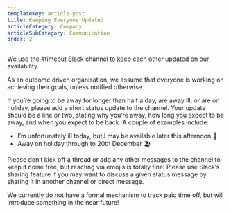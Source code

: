 ```yaml
---
templateKey: article-post
title: Keeping Everyone Updated
articleCategory: Company
articleSubCategory: Communication
order: 2
---
```


We use the #timeout Slack channel to keep each other updated on our availability.

As an outcome driven organisation, we assume that everyone is working on achieving their goals, unless notified otherwise.

If you’re going to be away for longer than half a day, are away ill, or are on holiday, please add a short status update to the channel. Your update should be a line or two, stating why you’re away, how long you expect to be away, and when you expect to be back. A couple of examples include:

- I’m unfortunately ill today, but I may be available later this afternoon 🤒
- Away on holiday through to 20th December 🏖

Please don’t kick off a thread or add any other messages to the channel to keep it noise free, but reacting via emojis is totally fine! Please use Slack’s sharing feature if you may want to discuss a given status message by sharing it in another channel or direct message.

We currently do not have a formal mechanism to track paid time off, but will introduce something in the near future!
